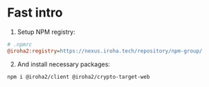 # Fast intro

1. Setup NPM registry:

```ini
# .npmrc
@iroha2:registry=https://nexus.iroha.tech/repository/npm-group/
```

2. And install necessary packages:

```shell
npm i @iroha2/client @iroha2/crypto-target-web
```
